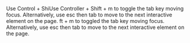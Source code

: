 Use Control + ShiUse Controller + Shift + m to toggle the tab key moving focus. Alternatively, use esc then tab to move to the next interactive element on the page.
ft + m to toggled the tab key moving focus. Alternatively, use esc then tab to move to the next interactive element on the page.
